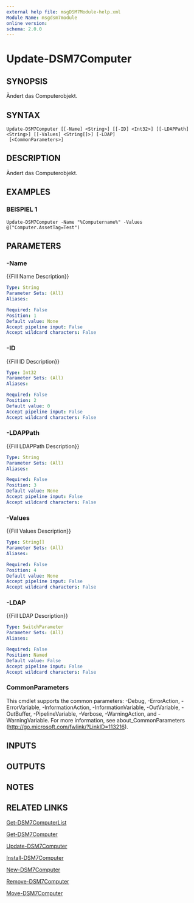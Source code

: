 ```yaml
---
external help file: msgDSM7Module-help.xml
Module Name: msgdsm7module
online version:
schema: 2.0.0
---
```


# Update-DSM7Computer

## SYNOPSIS
Ändert das Computerobjekt.

## SYNTAX

```
Update-DSM7Computer [[-Name] <String>] [[-ID] <Int32>] [[-LDAPPath] <String>] [[-Values] <String[]>] [-LDAP]
 [<CommonParameters>]
```

## DESCRIPTION
Ändert das Computerobjekt.

## EXAMPLES

### BEISPIEL 1
```
Update-DSM7Computer -Name "%Computername%" -Values @("Computer.AssetTag=Test")
```

## PARAMETERS

### -Name
{{Fill Name Description}}

```yaml
Type: String
Parameter Sets: (All)
Aliases:

Required: False
Position: 1
Default value: None
Accept pipeline input: False
Accept wildcard characters: False
```

### -ID
{{Fill ID Description}}

```yaml
Type: Int32
Parameter Sets: (All)
Aliases:

Required: False
Position: 2
Default value: 0
Accept pipeline input: False
Accept wildcard characters: False
```

### -LDAPPath
{{Fill LDAPPath Description}}

```yaml
Type: String
Parameter Sets: (All)
Aliases:

Required: False
Position: 3
Default value: None
Accept pipeline input: False
Accept wildcard characters: False
```

### -Values
{{Fill Values Description}}

```yaml
Type: String[]
Parameter Sets: (All)
Aliases:

Required: False
Position: 4
Default value: None
Accept pipeline input: False
Accept wildcard characters: False
```

### -LDAP
{{Fill LDAP Description}}

```yaml
Type: SwitchParameter
Parameter Sets: (All)
Aliases:

Required: False
Position: Named
Default value: False
Accept pipeline input: False
Accept wildcard characters: False
```

### CommonParameters
This cmdlet supports the common parameters: -Debug, -ErrorAction, -ErrorVariable, -InformationAction, -InformationVariable, -OutVariable, -OutBuffer, -PipelineVariable, -Verbose, -WarningAction, and -WarningVariable.
For more information, see about_CommonParameters (http://go.microsoft.com/fwlink/?LinkID=113216).

## INPUTS

## OUTPUTS

## NOTES

## RELATED LINKS

[Get-DSM7ComputerList]()

[Get-DSM7Computer]()

[Update-DSM7Computer]()

[Install-DSM7Computer]()

[New-DSM7Computer]()

[Remove-DSM7Computer]()

[Move-DSM7Computer]()

